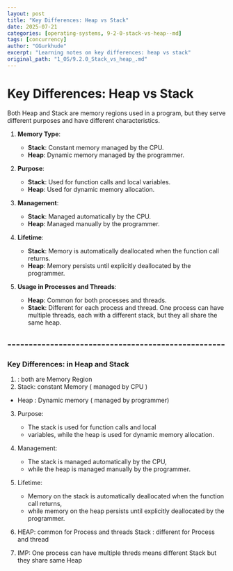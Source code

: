 ```yaml
---
layout: post
title: "Key Differences: Heap vs Stack"
date: 2025-07-21
categories: [operating-systems, 9-2-0-stack-vs-heap--md]
tags: [concurrency]
author: "GGurkhude"
excerpt: "Learning notes on key differences: heap vs stack"
original_path: "1_OS/9.2.0_Stack_vs_heap_.md"
---
```


# Key Differences: Heap vs Stack

Both Heap and Stack are memory regions used in a program, but they serve different purposes and have different characteristics.

1. **Memory Type**:
   - **Stack**: Constant memory managed by the CPU.
   - **Heap**: Dynamic memory managed by the programmer.

2. **Purpose**:
   - **Stack**: Used for function calls and local variables.
   - **Heap**: Used for dynamic memory allocation.

3. **Management**:
   - **Stack**: Managed automatically by the CPU.
   - **Heap**: Managed manually by the programmer.

4. **Lifetime**:
   - **Stack**: Memory is automatically deallocated when the function call returns.
   - **Heap**: Memory persists until explicitly deallocated by the programmer.

5. **Usage in Processes and Threads**:
   - **Heap**: Common for both processes and threads.
   - **Stack**: Different for each process and thread. One process can have multiple threads, each with a different stack, but they all share the same heap.

## ---------------------------------------------------

### Key Differences: in Heap and Stack

1) : both are Memory Region
2) Stack: constant Memory ( managed by CPU )
  - Heap : Dynamic memory ( managed by programmer)

3) Purpose: 
   - The stack is used for function calls and local 
   - variables, while the heap is used for dynamic memory allocation.

4) Management:  
    - The stack is managed automatically by the CPU, 
    - while the heap is managed manually by the programmer.

5) Lifetime: 
    - Memory on the stack is automatically deallocated 
      when the function call returns, 
    - while memory on the heap 
      persists until explicitly deallocated by the programmer.

6) HEAP: common for Process and threads
   Stack : different for Process and thread
7) IMP:  One process can have multiple threds means 
       different Stack but they share same Heap 